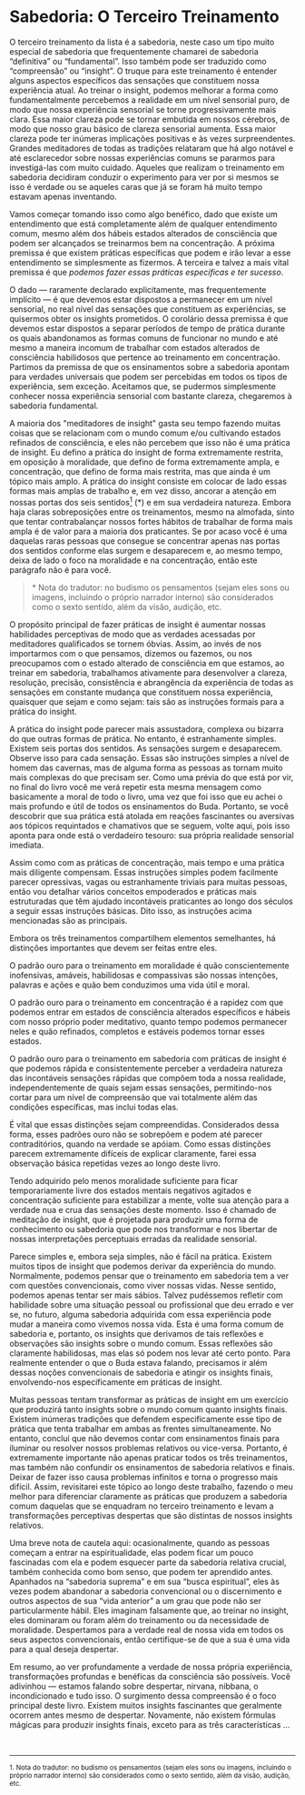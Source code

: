 # Sabedoria: O Terceiro Treinamento

O terceiro treinamento da lista é a sabedoria, neste caso um tipo muito especial de sabedoria que frequentemente chamarei de sabedoria “definitiva” ou “fundamental”. Isso também pode ser traduzido como “compreensão” ou “insight”. O truque para este treinamento é entender alguns aspectos específicos das sensações que constituem nossa experiência atual. Ao treinar o insight, podemos melhorar a forma como fundamentalmente percebemos a realidade em um nível sensorial puro, de modo que nossa experiência sensorial se torne progressivamente mais clara. Essa maior clareza pode se tornar embutida em nossos cérebros, de modo que nosso grau básico de clareza sensorial aumenta. Essa maior clareza pode ter inúmeras implicações positivas e às vezes surpreendentes. Grandes meditadores de todas as tradições relataram que há algo notável e até esclarecedor sobre nossas experiências comuns se pararmos para investigá-las com muito cuidado. Aqueles que realizam o treinamento em sabedoria decidiram conduzir o experimento para ver por si mesmos se isso é verdade ou se aqueles caras que já se foram há muito tempo estavam apenas inventando.

Vamos começar tomando isso como algo benéfico, dado que existe um entendimento que está completamente além de qualquer entendimento comum, mesmo além dos hábeis estados alterados de consciência que podem ser alcançados se treinarmos bem na concentração. A próxima premissa é que existem práticas específicas que podem e irão levar a esse entendimento se simplesmente as fizermos. A terceira e talvez a mais vital premissa é que _podemos fazer essas práticas específicas e ter sucesso_.

O dado — raramente declarado explicitamente, mas frequentemente implícito — é que devemos estar dispostos a permanecer em um nível sensorial, no real nível das sensações que constituem as experiências, se quisermos obter os insights prometidos. O corolário dessa premissa é que devemos estar dispostos a separar períodos de tempo de prática durante os quais abandonamos as formas comuns de funcionar no mundo e até mesmo a maneira incomum de trabalhar com estados alterados de consciência habilidosos que pertence ao treinamento em concentração. Partimos da premissa de que os ensinamentos sobre a sabedoria apontam para verdades universais que podem ser percebidas em todos os tipos de experiência, sem exceção. Aceitamos que, se pudermos simplesmente conhecer nossa experiência sensorial com bastante clareza, chegaremos à sabedoria fundamental.

A maioria dos "meditadores de insight" gasta seu tempo fazendo muitas coisas que se relacionam com o mundo comum e/ou cultivando estados refinados de consciência, e eles não percebem que isso não é uma prática de insight. Eu defino a prática do insight de forma extremamente restrita, em oposição à moralidade, que defino de forma extremamente ampla, e concentração, que defino de forma mais restrita, mas que ainda é um tópico mais amplo. A prática do insight consiste em colocar de lado essas formas mais amplas de trabalho e, em vez disso, ancorar a atenção em nossas portas dos seis sentidos[<sup>1</sup>](#nota-1) (*) e em sua verdadeira natureza. Embora haja claras sobreposições entre os treinamentos, mesmo na almofada, sinto que tentar contrabalançar nossos fortes hábitos de trabalhar de forma mais ampla é de valor para a maioria dos praticantes. Se por acaso você é uma daquelas raras pessoas que consegue se concentrar apenas nas portas dos sentidos conforme elas surgem e desaparecem e, ao mesmo tempo, deixa de lado o foco na moralidade e na concentração, então este parágrafo não é para você.

> \* Nota do tradutor: no budismo os pensamentos (sejam eles sons ou imagens, incluindo o próprio narrador interno) são considerados como o sexto sentido, além da visão, audição, etc.

O propósito principal de fazer práticas de insight é aumentar nossas habilidades perceptivas de modo que as verdades acessadas por meditadores qualificados se tornem óbvias. Assim, ao invés de nos importarmos com o que pensamos, dizemos ou fazemos, ou nos preocupamos com o estado alterado de consciência em que estamos, ao treinar em sabedoria, trabalhamos ativamente para desenvolver a clareza, resolução, precisão, consistência e abrangência da experiência de todas as sensações em constante mudança que constituem nossa experiência, quaisquer que sejam e como sejam: tais são as instruções formais para a prática do insight.

A prática do insight pode parecer mais assustadora, complexa ou bizarra do que outras formas de prática. No entanto, é estranhamente simples. Existem seis portas dos sentidos. As sensações surgem e desaparecem. Observe isso para cada sensação. Essas são instruções simples a nível de homem das cavernas, mas de alguma forma as pessoas as tornam muito mais complexas do que precisam ser. Como uma prévia do que está por vir, no final do livro você me verá repetir esta mesma mensagem como basicamente a moral de todo o livro, uma vez que foi isso que eu achei o mais profundo e útil de todos os ensinamentos do Buda. Portanto, se você descobrir que sua prática está atolada em reações fascinantes ou aversivas aos tópicos requintados e chamativos que se seguem, volte aqui, pois isso aponta para onde está o verdadeiro tesouro: sua própria realidade sensorial imediata.

Assim como com as práticas de concentração, mais tempo e uma prática mais diligente compensam. Essas instruções simples podem facilmente parecer opressivas, vagas ou estranhamente triviais para muitas pessoas, então vou detalhar vários conceitos empoderados e práticas mais estruturadas que têm ajudado incontáveis praticantes ao longo dos séculos a seguir essas instruções básicas. Dito isso, as instruções acima mencionadas são as principais.

Embora os três treinamentos compartilhem elementos semelhantes, há distinções importantes que devem ser feitas entre eles.

O padrão ouro para o treinamento em moralidade é quão conscientemente inofensivas, amáveis, habilidosas e compassivas são nossas intenções, palavras e ações e quão bem conduzimos uma vida útil e moral.

O padrão ouro para o treinamento em concentração é a rapidez com que podemos entrar em estados de consciência alterados específicos e hábeis com nosso próprio poder meditativo, quanto tempo podemos permanecer neles e quão refinados, completos e estáveis podemos tornar esses estados.

O padrão ouro para o treinamento em sabedoria com práticas de insight é que podemos rápida e consistentemente perceber a verdadeira natureza das incontáveis sensações rápidas que compõem toda a nossa realidade, independentemente de quais sejam essas sensações, permitindo-nos cortar para um nível de compreensão que vai totalmente além das condições específicas, mas inclui todas elas.

É vital que essas distinções sejam compreendidas. Considerados dessa forma, esses padrões ouro não se sobrepõem e podem até parecer contraditórios, quando na verdade se apóiam. Como essas distinções parecem extremamente difíceis de explicar claramente, farei essa observação básica repetidas vezes ao longo deste livro.

Tendo adquirido pelo menos moralidade suficiente para ficar temporariamente livre dos estados mentais negativos agitados e concentração suficiente para estabilizar a mente, volte sua atenção para a verdade nua e crua das sensações deste momento. Isso é chamado de meditação de insight, que é projetada para produzir uma forma de conhecimento ou sabedoria que pode nos transformar e nos libertar de nossas interpretações perceptuais erradas da realidade sensorial.

Parece simples e, embora seja simples, não é fácil na prática. Existem muitos tipos de insight que podemos derivar da experiência do mundo. Normalmente, podemos pensar que o treinamento em sabedoria tem a ver com questões convencionais, como viver nossas vidas. Nesse sentido, podemos apenas tentar ser mais sábios. Talvez pudéssemos refletir com habilidade sobre uma situação pessoal ou profissional que deu errado e ver se, no futuro, alguma sabedoria adquirida com essa experiência pode mudar a maneira como vivemos nossa vida. Esta é uma forma comum de sabedoria e, portanto, os insights que derivamos de tais reflexões e observações são insights sobre o mundo comum. Essas reflexões são claramente habilidosas, mas elas só podem nos levar até certo ponto. Para realmente entender o que o Buda estava falando, precisamos ir além dessas noções convencionais de sabedoria e atingir os insights finais, envolvendo-nos especificamente em práticas de insight.

Muitas pessoas tentam transformar as práticas de insight em um exercício que produzirá tanto insights sobre o mundo comum quanto insights finais. Existem inúmeras tradições que defendem especificamente esse tipo de prática que tenta trabalhar em ambas as frentes simultaneamente. No entanto, concluí que não devemos contar com ensinamentos finais para iluminar ou resolver nossos problemas relativos ou vice-versa. Portanto, é extremamente importante não apenas praticar todos os três treinamentos, mas também não confundir os ensinamentos de sabedoria relativos e finais. Deixar de fazer isso causa problemas infinitos e torna o progresso mais difícil. Assim, revisitarei este tópico ao longo deste trabalho, fazendo o meu melhor para diferenciar claramente as práticas que produzem a sabedoria comum daquelas que se enquadram no terceiro treinamento e levam a transformações perceptivas despertas que são distintas de nossos insights relativos.

Uma breve nota de cautela aqui: ocasionalmente, quando as pessoas começam a entrar na espiritualidade, elas podem ficar um pouco fascinadas com ela e podem esquecer parte da sabedoria relativa crucial, também conhecida como bom senso, que podem ter aprendido antes. Apanhados na “sabedoria suprema” e em sua “busca espiritual”, eles às vezes podem abandonar a sabedoria convencional ou o discernimento e outros aspectos de sua “vida anterior” a um grau que pode não ser particularmente hábil. Eles imaginam falsamente que, ao treinar no insight, eles dominaram ou foram além do treinamento ou da necessidade de moralidade. Despertamos para a verdade real de nossa vida em todos os seus aspectos convencionais, então certifique-se de que a sua é uma vida para a qual deseja despertar.

Em resumo, ao ver profundamente a verdade de nossa própria experiência, transformações profundas e benéficas da consciência são possíveis. Você adivinhou — estamos falando sobre despertar, nirvana, nibbana, o incondicionado e tudo isso. O surgimento dessa compreensão é o foco principal deste livro. Existem muitos insights fascinantes que geralmente ocorrem antes mesmo de despertar. Novamente, não existem fórmulas mágicas para produzir insights finais, exceto para as três características ...

<br>

---

<small>
1. <a name="nota-1"> Nota do tradutor: no budismo os pensamentos (sejam eles sons ou imagens, incluindo o próprio narrador interno) são considerados como o sexto sentido, além da visão, audição, etc.</a>
</small>
